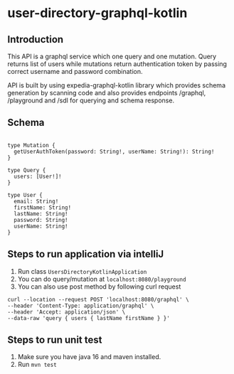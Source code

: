# user-directory-graphql-kotlin

## Introduction

This API is a graphql service which one query and one mutation. Query returns list of users while
mutations return authentication token by passing correct username and password combination.

API is built by using expedia-graphql-kotlin library which provides schema generation by scanning
code and also provides endpoints /graphql, /playground and /sdl for querying and schema response.

## Schema

```

type Mutation {
  getUserAuthToken(password: String!, userName: String!): String!
}

type Query {
  users: [User!]!
}

type User {
  email: String!
  firstName: String!
  lastName: String!
  password: String!
  userName: String!
}

```

## Steps to run application via intelliJ

1. Run class `UsersDirectoryKotlinApplication`
2. You can do query/mutation at `localhost:8080/playground`
3. You can also use post method by following curl request

```swagger codegen
curl --location --request POST 'localhost:8080/graphql' \
--header 'Content-Type: application/graphql' \
--header 'Accept: application/json' \
--data-raw 'query { users { lastName firstName } }'
```


## Steps to run unit test
1. Make sure you have java 16 and maven installed.
2. Run ``mvn test``
